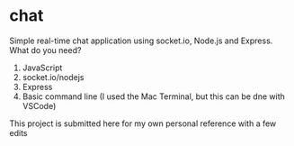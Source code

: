 # chat
Simple real-time chat application using socket.io, Node.js and Express. 
What do you need? 

1) JavaScript
2) socket.io/nodejs 
3) Express
4) Basic command line (I used the Mac Terminal, but this can be dne with VSCode)


This project is submitted here for my own personal reference with a few edits


